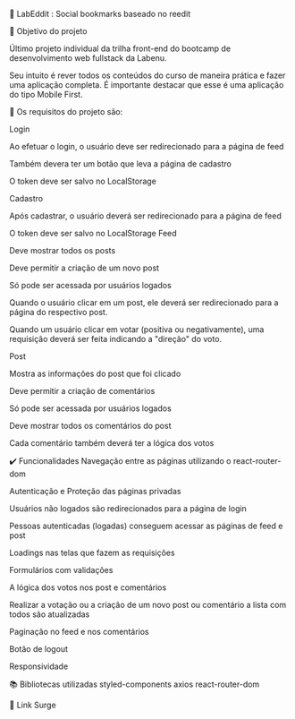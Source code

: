 📄 LabEddit : Social bookmarks baseado no reedit

🎯 Objetivo do projeto

Último projeto individual da trilha front-end do bootcamp de desenvolvimento web fullstack da Labenu. 

Seu intuito é rever todos os conteúdos do curso de maneira prática e fazer uma aplicação completa. É importante destacar que esse é uma aplicação do tipo Mobile First.

🔹 Os requisitos do projeto são:

Login

Ao efetuar o login, o usuário deve ser redirecionado para a página de feed

Também devera ter um botão que leva a página de cadastro

O token deve ser salvo no LocalStorage

Cadastro

Após cadastrar, o usuário deverá ser redirecionado para a página de feed

O token deve ser salvo no LocalStorage
Feed

Deve mostrar todos os posts

Deve permitir a criação de um novo post

Só pode ser acessada por usuários logados

Quando o usuário clicar em um post, ele deverá ser redirecionado para a página do respectivo post.

Quando um usuário clicar em votar (positiva ou negativamente), uma requisição deverá ser feita indicando a "direção" do voto.

Post

Mostra as informações do post que foi clicado

Deve permitir a criação de comentários

Só pode ser acessada por usuários logados

Deve mostrar todos os comentários do post

Cada comentário também deverá ter a lógica dos votos

✔️ Funcionalidades
Navegação entre as páginas utilizando o react-router-dom

Autenticação e Proteção das páginas privadas

Usuários não logados são redirecionados para a página de login

Pessoas autenticadas (logadas) conseguem acessar as páginas de feed e post

Loadings nas telas que fazem as requisições

Formulários com validações

A lógica dos votos nos post e comentários

Realizar a votação ou a criação de um novo post ou comentário a lista com todos são atualizadas

Paginação no feed e nos comentários

Botão de logout

Responsividade

📚 Bibliotecas utilizadas
styled-components
axios
react-router-dom

🔗 Link Surge
